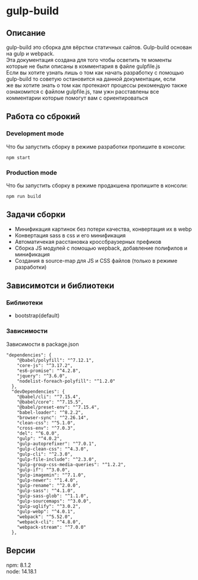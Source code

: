 # gulp-build

<h2>Описание</h2>

gulp-build это сборка для вёрстки статичных сайтов. Gulp-build основан на gulp и webpack.<br/>
Эта документация создана для того чтобы осветить те моменты которые не были описаны в комментария в файле gulpfile.js</br>
Если вы хотите узнать лишь о том как начать разработку с помощью gulp-build то советую остановится на данной документации, если <br>
же вы хотите знать о том как протекают процессы рекомендую также ознакомится с файлом gulpfile.js, там ужн расставлены все комментарии которые помогут вам с ориентироваться

<h2>Работа со сброкий</h2>

<h3>Development mode</h3>
Что бы запустить сборку в режиме разработки пропишите в консоли:

```
npm start
```

<h3>Production mode</h3>
Что бы запустить сборку в режиме продакшена пропишите в консоли:

```
npm run build
```

<h2>Задачи сборки</h2>

<ul>
  <li>Минификация картинок без потери качества, конвертация их в webp</li>
  <li>Конвертация sass в css и его минификация</li>
  <li>Автоматичекая расстановка кроссбраузерных префиков</li>
  <li>Сборка JS модулей с помощью wepback, добавление полифилов и минификация</li>
  <li>Создания в source-map для JS и CSS файлов (только в режиме разработки)</li>
</ul>
  
<h2>Зависимотси и библиотеки</h2>

<h3>Библиотеки</h3>

<ul>
  <li>bootstrap(default)</li>
</ul>

<h3>Зависимости</h3>

Зависимости в package.json

```
"dependencies": {
    "@babel/polyfill": "^7.12.1",
    "core-js": "^3.17.2",
    "es6-promise": "^4.2.8",
    "jquery": "^3.6.0",
    "nodelist-foreach-polyfill": "^1.2.0"
  },
  "devDependencies": {
    "@babel/cli": "^7.15.4",
    "@babel/core": "^7.15.5",
    "@babel/preset-env": "^7.15.4",
    "babel-loader": "^8.2.2",
    "browser-sync": "^2.26.14",
    "clean-css": "^5.1.0",
    "cross-env": "^7.0.3",
    "del": "^6.0.0",
    "gulp": "^4.0.2",
    "gulp-autoprefixer": "^7.0.1",
    "gulp-clean-css": "^4.3.0",
    "gulp-cli": "^2.3.0",
    "gulp-file-include": "^2.3.0",
    "gulp-group-css-media-queries": "^1.2.2",
    "gulp-if": "^3.0.0",
    "gulp-imagemin": "^7.1.0",
    "gulp-newer": "^1.4.0",
    "gulp-rename": "^2.0.0",
    "gulp-sass": "^4.1.0",
    "gulp-sass-glob": "^1.1.0",
    "gulp-sourcemaps": "^3.0.0",
    "gulp-uglify": "^3.0.2",
    "gulp-webp": "^4.0.1",
    "webpack": "^5.52.0",
    "webpack-cli": "^4.8.0",
    "webpack-stream": "^7.0.0"
  },
```

<h2>Версии</h2>
npm: 8.1.2 <br/>
node: 14.18.1


